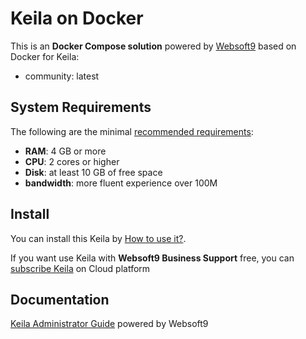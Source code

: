 # Keila on Docker  

This is an **Docker Compose solution** powered by [Websoft9](https://www.websoft9.com) based on Docker for Keila:


 - community:  latest


## System Requirements

The following are the minimal [recommended requirements](https://www.keila.io):

* **RAM**: 4 GB or more
* **CPU**: 2 cores or higher
* **Disk**: at least 10 GB of free space
* **bandwidth**: more fluent experience over 100M  

## Install

You can install this Keila by [How to use it?](https://github.com/Websoft9/docker-library#how-to-use-it).   

If you want use Keila with **Websoft9 Business Support** free, you can [subscribe Keila](https://www.websoft9.com/apps) on Cloud platform

## Documentation

[Keila Administrator Guide](https://support.websoft9.com/docs/keila) powered by Websoft9